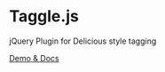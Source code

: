 Taggle.js
=========

jQuery Plugin for Delicious style tagging

[Demo & Docs](http://sean.is/poppin/tags/)